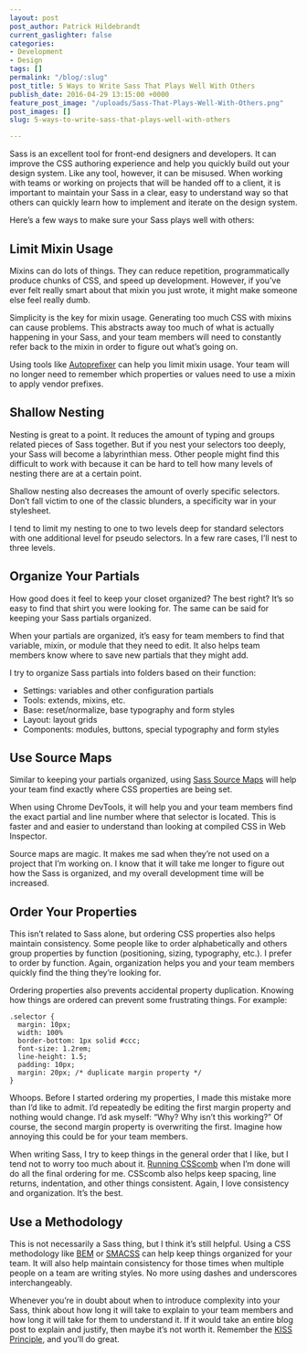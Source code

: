 ```yaml
---
layout: post
post_author: Patrick Hildebrandt
current_gaslighter: false
categories:
- Development
- Design
tags: []
permalink: "/blog/:slug"
post_title: 5 Ways to Write Sass That Plays Well With Others
publish_date: 2016-04-29 13:15:00 +0000
feature_post_image: "/uploads/Sass-That-Plays-Well-With-Others.png"
post_images: []
slug: 5-ways-to-write-sass-that-plays-well-with-others

---
```

Sass is an excellent tool for front-end designers and developers. It can improve the CSS authoring experience and help you quickly build out your design system. Like any tool, however, it can be misused. When working with teams or working on projects that will be handed off to a client, it is important to maintain your Sass in a clear, easy to understand way so that others can quickly learn how to implement and iterate on the design system.

Here’s a few ways to make sure your Sass plays well with others:

## Limit Mixin Usage
Mixins can do lots of things. They can reduce repetition, programmatically produce chunks of CSS, and speed up development. However, if you’ve ever felt really smart about that mixin you just wrote, it might make someone else feel really dumb.

Simplicity is the key for mixin usage. Generating too much CSS with mixins can cause problems. This abstracts away too much of what is actually happening in your Sass, and your team members will need to constantly refer back to the mixin in order to figure out what’s going on. 

Using tools like [Autoprefixer](https://github.com/postcss/autoprefixer) can help you limit mixin usage. Your team will no longer need to remember which properties or values need to use a mixin to apply vendor prefixes.

## Shallow Nesting
Nesting is great to a point. It reduces the amount of typing and groups related pieces of Sass together. But if you nest your selectors too deeply, your Sass will become a labyrinthian mess. Other people might find this difficult to work with because it can be hard to tell how many levels of nesting there are at a certain point.

Shallow nesting also decreases the amount of overly specific selectors. Don’t fall victim to one of the classic blunders, a specificity war in your stylesheet.

I tend to limit my nesting to one to two levels deep for standard selectors with one additional level for pseudo selectors. In a few rare cases, I’ll nest to three levels.

## Organize Your Partials
How good does it feel to keep your closet organized? The best right? It’s so easy to find that shirt you were looking for. The same can be said for keeping your Sass partials organized.

When your partials are organized, it’s easy for team members to find that variable, mixin, or module that they need to edit. It also helps team members know where to save new partials that they might add.

I try to organize Sass partials into folders based on their function:

* Settings: variables and other configuration partials
* Tools: extends, mixins, etc.
* Base: reset/normalize, base typography and form styles
* Layout: layout grids
* Components: modules, buttons, special typography and form styles

## Use Source Maps
Similar to keeping your partials organized, using [Sass Source Maps](http://thesassway.com/intermediate/using-source-maps-with-sass) will help your team find exactly where CSS properties are being set.

When using Chrome DevTools, it will help you and your team members find the exact partial and line number where that selector is located. This is faster and and easier to understand than looking at compiled CSS in Web Inspector.

Source maps are magic. It makes me sad when they’re not used on a project that I’m working on. I know that it will take me longer to figure out how the Sass is organized, and my overall development time will be increased.

## Order Your Properties
This isn’t related to Sass alone, but ordering CSS properties also helps maintain consistency. Some people like to order alphabetically and others group properties by function (positioning, sizing, typography, etc.). I prefer to order by function. Again, organization helps you and your team members quickly find the thing they’re looking for.

Ordering properties also prevents accidental property duplication. Knowing how things are ordered can prevent some frustrating things. For example:

```
.selector {
  margin: 10px;
  width: 100%
  border-bottom: 1px solid #ccc;
  font-size: 1.2rem;
  line-height: 1.5;
  padding: 10px;
  margin: 20px; /* duplicate margin property */
}
```
Whoops. Before I started ordering my properties, I made this mistake more than I’d like to admit. I’d repeatedly be editing the first margin property and nothing would change. I’d ask myself: “Why? Why isn’t this working?” Of course, the second margin property is overwriting the first. Imagine how annoying this could be for your team members.

When writing Sass, I try to keep things in the general order that I like, but I tend not to worry too much about it. [Running CSScomb](http://csscomb.com/) when I’m done will do all the final ordering for me. CSScomb also helps keep spacing, line returns, indentation, and other things consistent. Again, I love consistency and organization. It’s the best.

## Use a Methodology
This is not necessarily a Sass thing, but I think it’s still helpful. Using a CSS methodology like [BEM](https://css-tricks.com/bem-101/) or [SMACSS](https://smacss.com/) can help keep things organized for your team. It will also help maintain consistency for those times when multiple people on a team are writing styles. No more using dashes and underscores interchangeably. 

Whenever you’re in doubt about when to introduce complexity into your Sass, think about how long it will take to explain to your team members and how long it will take for them to understand it. If it would take an entire blog post to explain and justify, then maybe it’s not worth it. Remember the [KISS Principle](https://en.wikipedia.org/wiki/KISS_principle), and you’ll do great.


